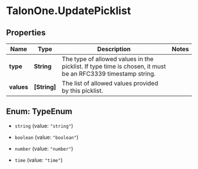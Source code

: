 # TalonOne.UpdatePicklist

## Properties

Name | Type | Description | Notes
------------ | ------------- | ------------- | -------------
**type** | **String** | The type of allowed values in the picklist. If type time is chosen, it must be an RFC3339 timestamp string. | 
**values** | **[String]** | The list of allowed values provided by this picklist. | 



## Enum: TypeEnum


* `string` (value: `"string"`)

* `boolean` (value: `"boolean"`)

* `number` (value: `"number"`)

* `time` (value: `"time"`)




